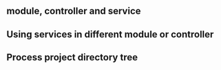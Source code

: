 ## module, controller and service

## Using services in different module or controller

## Process project directory tree